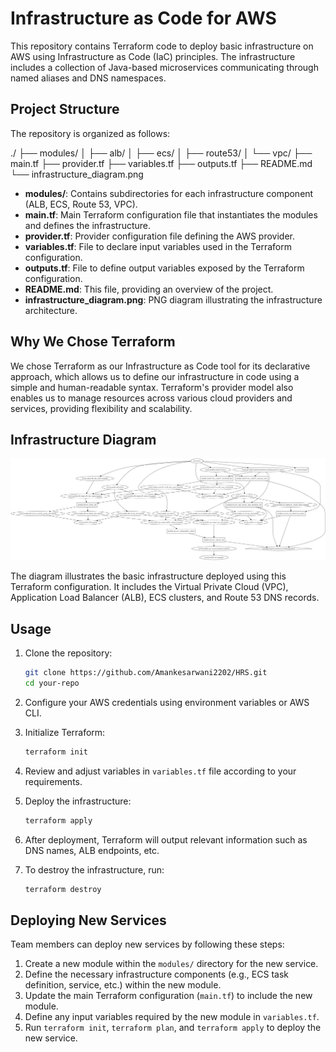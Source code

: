 # Infrastructure as Code for AWS

This repository contains Terraform code to deploy basic infrastructure on AWS using Infrastructure as Code (IaC) principles. The infrastructure includes a collection of Java-based microservices communicating through named aliases and DNS namespaces.

## Project Structure

The repository is organized as follows:

./
├── modules/
│ ├── alb/
│ ├── ecs/
│ ├── route53/
│ └── vpc/
├── main.tf
├── provider.tf
├── variables.tf
├── outputs.tf
├── README.md
└── infrastructure_diagram.png


- **modules/**: Contains subdirectories for each infrastructure component (ALB, ECS, Route 53, VPC).
- **main.tf**: Main Terraform configuration file that instantiates the modules and defines the infrastructure.
- **provider.tf**: Provider configuration file defining the AWS provider.
- **variables.tf**: File to declare input variables used in the Terraform configuration.
- **outputs.tf**: File to define output variables exposed by the Terraform configuration.
- **README.md**: This file, providing an overview of the project.
- **infrastructure_diagram.png**: PNG diagram illustrating the infrastructure architecture.

## Why We Chose Terraform

We chose Terraform as our Infrastructure as Code tool for its declarative approach, which allows us to define our infrastructure in code using a simple and human-readable syntax. Terraform's provider model also enables us to manage resources across various cloud providers and services, providing flexibility and scalability.

## Infrastructure Diagram

![Infrastructure Diagram](infrastructure_diagram.png)

The diagram illustrates the basic infrastructure deployed using this Terraform configuration. It includes the Virtual Private Cloud (VPC), Application Load Balancer (ALB), ECS clusters, and Route 53 DNS records.

## Usage

1. Clone the repository:

    ```bash
    git clone https://github.com/Amankesarwani2202/HRS.git
    cd your-repo
    ```

2. Configure your AWS credentials using environment variables or AWS CLI.

3. Initialize Terraform:

    ```bash
    terraform init
    ```

4. Review and adjust variables in `variables.tf` file according to your requirements.

5. Deploy the infrastructure:

    ```bash
    terraform apply
    ```

6. After deployment, Terraform will output relevant information such as DNS names, ALB endpoints, etc.

7. To destroy the infrastructure, run:

    ```bash
    terraform destroy
    ```

## Deploying New Services

Team members can deploy new services by following these steps:

1. Create a new module within the `modules/` directory for the new service.
2. Define the necessary infrastructure components (e.g., ECS task definition, service, etc.) within the new module.
3. Update the main Terraform configuration (`main.tf`) to include the new module.
4. Define any input variables required by the new module in `variables.tf`.
5. Run `terraform init`, `terraform plan`, and `terraform apply` to deploy the new service.



